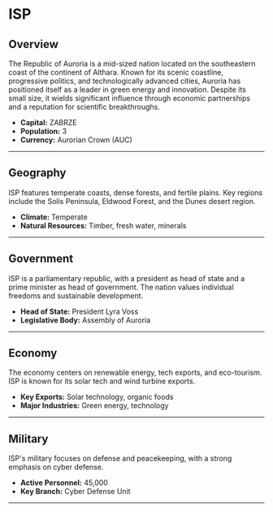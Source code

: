 # ISP

## Overview
The Republic of Auroria is a mid-sized nation located on the southeastern coast of the continent of Althara. Known for its scenic coastline, progressive politics, and technologically advanced cities, Auroria has positioned itself as a leader in green energy and innovation. Despite its small size, it wields significant influence through economic partnerships and a reputation for scientific breakthroughs.

- **Capital:** ZABRZE
- **Population:** 3
- **Currency:** Aurorian Crown (AUC)

---

## Geography
ISP features temperate coasts, dense forests, and fertile plains. Key regions include the Solis Peninsula, Eldwood Forest, and the Dunes desert region.

- **Climate:** Temperate
- **Natural Resources:** Timber, fresh water, minerals

---

## Government
ISP is a parliamentary republic, with a president as head of state and a prime minister as head of government. The nation values individual freedoms and sustainable development.

- **Head of State:** President Lyra Voss
- **Legislative Body:** Assembly of Auroria

---

## Economy
The economy centers on renewable energy, tech exports, and eco-tourism. ISP is known for its solar tech and wind turbine exports.

- **Key Exports:** Solar technology, organic foods
- **Major Industries:** Green energy, technology

---

## Military
ISP's military focuses on defense and peacekeeping, with a strong emphasis on cyber defense.

- **Active Personnel:** 45,000
- **Key Branch:** Cyber Defense Unit

---


